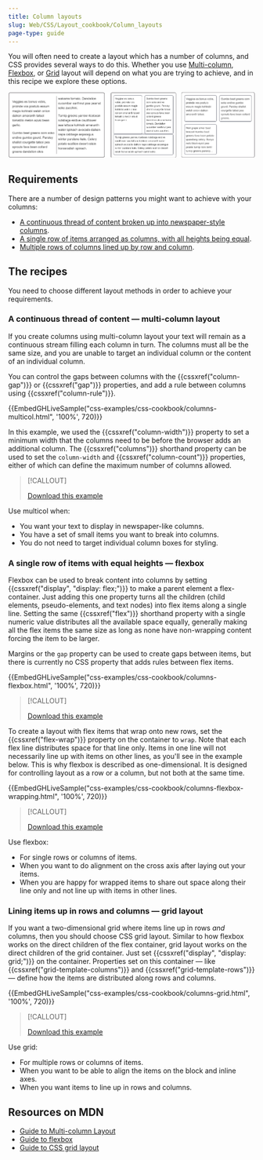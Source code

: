 ```yaml
---
title: Column layouts
slug: Web/CSS/Layout_cookbook/Column_layouts
page-type: guide
---
```




You will often need to create a layout which has a number of columns, and CSS provides several ways to do this. Whether you use [Multi-column](/Web/CSS/CSS_multicol_layout), [Flexbox](/Web/CSS/CSS_flexible_box_layout), or [Grid](/Web/CSS/CSS_grid_layout) layout will depend on what you are trying to achieve, and in this recipe we explore these options.

![three different styles of layouts which have two columns in the container.](cookbook-multiple-columns.png)

## Requirements

There are a number of design patterns you might want to achieve with your columns:

- [A continuous thread of content broken up into newspaper-style columns](#a_continuous_thread_of_content_—_multi-column_layout).
- [A single row of items arranged as columns, with all heights being equal](#a_single_row_of_items_with_equal_heights_—_flexbox).
- [Multiple rows of columns lined up by row and column](#lining_items_up_in_rows_and_columns_—_grid_layout).

## The recipes

You need to choose different layout methods in order to achieve your requirements.

### A continuous thread of content — multi-column layout

If you create columns using multi-column layout your text will remain as a continuous stream filling each column in turn. The columns must all be the same size, and you are unable to target an individual column or the content of an individual column.

You can control the gaps between columns with the {{cssxref("column-gap")}} or {{cssxref("gap")}} properties, and add a rule between columns using {{cssxref("column-rule")}}.

{{EmbedGHLiveSample("css-examples/css-cookbook/columns-multicol.html", '100%', 720)}}

In this example, we used the {{cssxref("column-width")}} property to set a minimum width that the columns need to be before the browser adds an additional column. The {{cssxref("columns")}} shorthand property can be used to set the `column-width` and {{cssxref("column-count")}} properties, either of which can define the maximum number of columns allowed.

> [!CALLOUT]
>
> [Download this example](https://github.com/mdn/css-examples/blob/main/css-cookbook/columns-multicol--download.html)

Use multicol when:

- You want your text to display in newspaper-like columns.
- You have a set of small items you want to break into columns.
- You do not need to target individual column boxes for styling.

### A single row of items with equal heights — flexbox

Flexbox can be used to break content into columns by setting {{cssxref("display", "display: flex;")}} to make a parent element a flex-container. Just adding this one property turns all the children (child elements, pseudo-elements, and text nodes) into flex items along a single line. Setting the same {{cssxref("flex")}} shorthand property with a single numeric value distributes all the available space equally, generally making all the flex items the same size as long as none have non-wrapping content forcing the item to be larger.

Margins or the `gap` property can be used to create gaps between items, but there is currently no CSS property that adds rules between flex items.

{{EmbedGHLiveSample("css-examples/css-cookbook/columns-flexbox.html", '100%', 720)}}

> [!CALLOUT]
>
> [Download this example](https://github.com/mdn/css-examples/blob/main/css-cookbook/columns-flexbox--download.html)

To create a layout with flex items that wrap onto new rows, set the {{cssxref("flex-wrap")}} property on the container to `wrap`. Note that each flex line distributes space for that line only. Items in one line will not necessarily line up with items on other lines, as you'll see in the example below. This is why flexbox is described as one-dimensional. It is designed for controlling layout as a row or a column, but not both at the same time.

{{EmbedGHLiveSample("css-examples/css-cookbook/columns-flexbox-wrapping.html", '100%', 720)}}

> [!CALLOUT]
>
> [Download this example](https://github.com/mdn/css-examples/blob/main/css-cookbook/columns-flexbox-wrapping--download.html)

Use flexbox:

- For single rows or columns of items.
- When you want to do alignment on the cross axis after laying out your items.
- When you are happy for wrapped items to share out space along their line only and not line up with items in other lines.

### Lining items up in rows and columns — grid layout

If you want a two-dimensional grid where items line up in rows _and_ columns, then you should choose CSS grid layout. Similar to how flexbox works on the direct children of the flex container, grid layout works on the direct children of the grid container. Just set {{cssxref("display", "display: grid;")}} on the container. Properties set on this container — like {{cssxref("grid-template-columns")}} and {{cssxref("grid-template-rows")}} — define how the items are distributed along rows and columns.

{{EmbedGHLiveSample("css-examples/css-cookbook/columns-grid.html", '100%', 720)}}

> [!CALLOUT]
>
> [Download this example](https://github.com/mdn/css-examples/blob/main/css-cookbook/columns-grid--download.html)

Use grid:

- For multiple rows or columns of items.
- When you want to be able to align the items on the block and inline axes.
- When you want items to line up in rows and columns.

## Resources on MDN

- [Guide to Multi-column Layout](/Web/CSS/CSS_multicol_layout)
- [Guide to flexbox](/Web/CSS/CSS_flexible_box_layout)
- [Guide to CSS grid layout](/Web/CSS/CSS_grid_layout)
